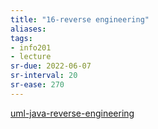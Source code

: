 ```yaml
---
title: "16-reverse engineering"
aliases: 
tags: 
- info201
- lecture
sr-due: 2022-06-07
sr-interval: 20
sr-ease: 270
---
```


[uml-java-reverse-engineering](notes/uml-java-reverse-engineering.md)